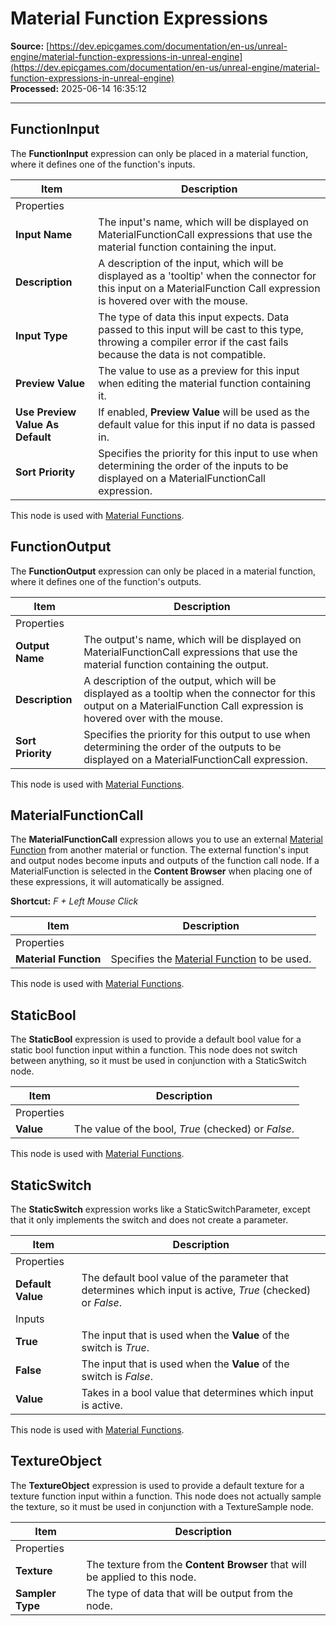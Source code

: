 # Material Function Expressions

**Source:** [https://dev.epicgames.com/documentation/en-us/unreal-engine/material-function-expressions-in-unreal-engine](https://dev.epicgames.com/documentation/en-us/unreal-engine/material-function-expressions-in-unreal-engine)  
**Processed:** 2025-06-14 16:35:12

---

## FunctionInput

The **FunctionInput** expression can only be placed in a material function, where it defines one of the function's inputs.

| Item | Description |
| --- | --- |
| Properties |   |
| **Input Name** | The input's name, which will be displayed on MaterialFunctionCall expressions that use the material function containing the input. |
| **Description** | A description of the input, which will be displayed as a 'tooltip' when the connector for this input on a MaterialFunction Call expression is hovered over with the mouse. |
| **Input Type** | The type of data this input expects. Data passed to this input will be cast to this type, throwing a compiler error if the cast fails because the data is not compatible. |
| **Preview Value** | The value to use as a preview for this input when editing the material function containing it. |
| **Use Preview Value As Default** | If enabled, **Preview Value** will be used as the default value for this input if no data is passed in. |
| **Sort Priority** | Specifies the priority for this input to use when determining the order of the inputs to be displayed on a MaterialFunctionCall expression. |

This node is used with [Material Functions](/documentation/en-us/unreal-engine/material-functions-in-unreal-engine).

## FunctionOutput

The **FunctionOutput** expression can only be placed in a material function, where it defines one of the function's outputs.

| Item | Description |
| --- | --- |
| Properties |   |
| **Output Name** | The output's name, which will be displayed on MaterialFunctionCall expressions that use the material function containing the output. |
| **Description** | A description of the output, which will be displayed as a tooltip when the connector for this output on a MaterialFunction Call expression is hovered over with the mouse. |
| **Sort Priority** | Specifies the priority for this output to use when determining the order of the outputs to be displayed on a MaterialFunctionCall expression. |

This node is used with [Material Functions](/documentation/en-us/unreal-engine/material-functions-in-unreal-engine).

## MaterialFunctionCall

The **MaterialFunctionCall** expression allows you to use an external [Material Function](/documentation/en-us/unreal-engine/material-functions-in-unreal-engine) from another material or function. The external function's input and output nodes become inputs and outputs of the function call node. If a MaterialFunction is selected in the **Content Browser** when placing one of these expressions, it will automatically be assigned.

**Shortcut:** *F + Left Mouse Click*

| Item | Description |
| --- | --- |
| Properties |   |
| **Material Function** | Specifies the [Material Function](/documentation/en-us/unreal-engine/material-functions-in-unreal-engine) to be used. |

This node is used with [Material Functions](/documentation/en-us/unreal-engine/material-functions-in-unreal-engine).

## StaticBool

The **StaticBool** expression is used to provide a default bool value for a static bool function input within a function. This node does not switch between anything, so it must be used in conjunction with a StaticSwitch node.

| Item | Description |
| --- | --- |
| Properties |   |
| **Value** | The value of the bool, *True* (checked) or *False*. |

This node is used with [Material Functions](/documentation/en-us/unreal-engine/material-functions-in-unreal-engine).

## StaticSwitch

The **StaticSwitch** expression works like a StaticSwitchParameter, except that it only implements the switch and does not create a parameter.

| Item | Description |
| --- | --- |
| Properties |   |
| **Default Value** | The default bool value of the parameter that determines which input is active, *True* (checked) or *False*. |
| Inputs |   |
| **True** | The input that is used when the **Value** of the switch is *True*. |
| **False** | The input that is used when the **Value** of the switch is *False*. |
| **Value** | Takes in a bool value that determines which input is active. |

This node is used with [Material Functions](/documentation/en-us/unreal-engine/material-functions-in-unreal-engine).

## TextureObject

The **TextureObject** expression is used to provide a default texture for a texture function input within a function. This node does not actually sample the texture, so it must be used in conjunction with a TextureSample node.

| Item | Description |
| --- | --- |
| Properties |   |
| **Texture** | The texture from the **Content Browser** that will be applied to this node. |
| **Sampler Type** | The type of data that will be output from the node. |